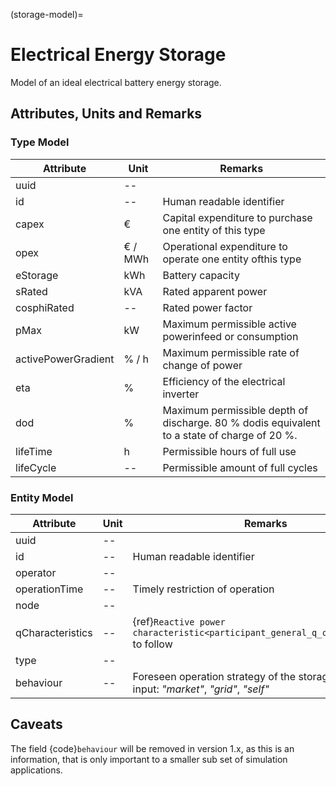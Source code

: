 (storage-model)=

# Electrical Energy Storage

Model of an ideal electrical battery energy storage.

## Attributes, Units and Remarks

### Type Model

| Attribute           | Unit    | Remarks                                                                                     |
| ------------------- | ------- | ------------------------------------------------------------------------------------------- |
| uuid                | --      |                                                                                             |
| id                  | --      | Human readable identifier                                                                   |
| capex               | €       | Capital expenditure to purchase one entity of this type                                     |
| opex                | € / MWh | Operational expenditure to operate one entity ofthis type                                   |
| eStorage            | kWh     | Battery capacity                                                                            |
| sRated              | kVA     | Rated apparent power                                                                        |
| cosphiRated         | --      | Rated power factor                                                                          |
| pMax                | kW      | Maximum permissible active powerinfeed or consumption                                       |
| activePowerGradient | % / h   | Maximum permissible rate of change of power                                                 |
| eta                 | %       | Efficiency of the electrical inverter                                                       |
| dod                 | %       | Maximum permissible depth of discharge. 80 % dodis equivalent to a state of charge of 20 %. |
| lifeTime            | h       | Permissible hours of full use                                                               |
| lifeCycle           | --      | Permissible amount of full cycles                                                           |

### Entity Model

| Attribute        | Unit | Remarks                                                                                   |
| ---------------- | ---- | ----------------------------------------------------------------------------------------- |
| uuid             | --   |                                                                                           |
| id               | --   | Human readable identifier                                                                 |
| operator         | --   |                                                                                           |
| operationTime    | --   | Timely restriction of operation                                                           |
| node             | --   |                                                                                           |
| qCharacteristics | --   | {ref}`Reactive power characteristic<participant_general_q_characteristic>` to follow      |
| type             | --   |                                                                                           |
| behaviour        | --   | Foreseen operation strategy of the storage.Eligible input: *"market"*, *"grid"*, *"self"* |

## Caveats

The field {code}`behaviour` will be removed in version 1.x, as this is an information, that is only important to a
smaller sub set of simulation applications.

